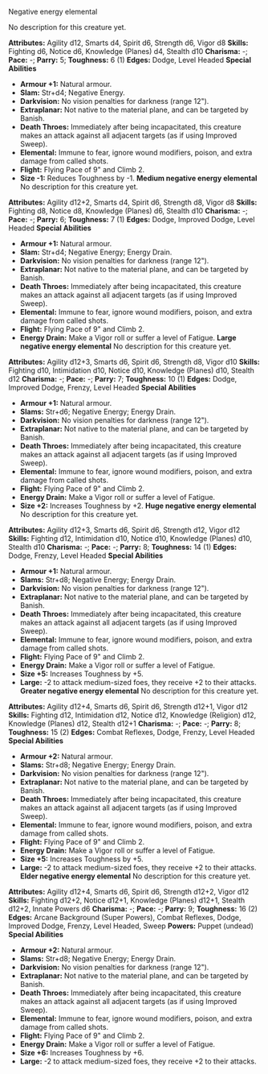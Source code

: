 Negative energy elemental

No description for this creature yet.

**Attributes:** Agility d12, Smarts d4, Spirit d6, Strength d6, Vigor
d8
**Skills:** Fighting d6, Notice d6, Knowledge (Planes) d4, Stealth d10
**Charisma:** -; **Pace:** -; **Parry:** 5; **Toughness:** 6 (1)
**Edges:** Dodge, Level Headed
**Special Abilities**
- **Armour +1:** Natural armour.
- **Slam:** Str+d4; Negative Energy.
- **Darkvision:** No vision penalties for darkness (range 12").
- **Extraplanar:** Not native to the material plane, and can be targeted
by Banish.
- **Death Throes:** Immediately after being incapacitated, this creature
makes an attack against all adjacent targets (as if using Improved
Sweep).
- **Elemental:** Immune to fear, ignore wound modifiers, poison, and
extra damage from called shots.
- **Flight:** Flying Pace of 9" and Climb 2.
- **Size -1:** Reduces Toughness by -1.
**Medium negative energy elemental**
No description for this creature yet.

**Attributes:** Agility d12+2, Smarts d4, Spirit d6, Strength d8, Vigor
d8
**Skills:** Fighting d8, Notice d8, Knowledge (Planes) d6, Stealth d10
**Charisma:** -; **Pace:** -; **Parry:** 6; **Toughness:** 7 (1)
**Edges:** Dodge, Improved Dodge, Level Headed
**Special Abilities**
- **Armour +1:** Natural armour.
- **Slam:** Str+d4; Negative Energy; Energy Drain.
- **Darkvision:** No vision penalties for darkness (range 12").
- **Extraplanar:** Not native to the material plane, and can be targeted
by Banish.
- **Death Throes:** Immediately after being incapacitated, this creature
makes an attack against all adjacent targets (as if using Improved
Sweep).
- **Elemental:** Immune to fear, ignore wound modifiers, poison, and
extra damage from called shots.
- **Flight:** Flying Pace of 9" and Climb 2.
- **Energy Drain:** Make a Vigor roll or suffer a level of Fatigue.
**Large negative energy elemental**
No description for this creature yet.

**Attributes:** Agility d12+3, Smarts d6, Spirit d6, Strength d8, Vigor
d10
**Skills:** Fighting d10, Intimidation d10, Notice d10, Knowledge
(Planes) d10, Stealth d12
**Charisma:** -; **Pace:** -; **Parry:** 7; **Toughness:** 10 (1)
**Edges:** Dodge, Improved Dodge, Frenzy, Level Headed
**Special Abilities**
- **Armour +1:** Natural armour.
- **Slams:** Str+d6; Negative Energy; Energy Drain.
- **Darkvision:** No vision penalties for darkness (range 12").
- **Extraplanar:** Not native to the material plane, and can be targeted
by Banish.
- **Death Throes:** Immediately after being incapacitated, this creature
makes an attack against all adjacent targets (as if using Improved
Sweep).
- **Elemental:** Immune to fear, ignore wound modifiers, poison, and
extra damage from called shots.
- **Flight:** Flying Pace of 9" and Climb 2.
- **Energy Drain:** Make a Vigor roll or suffer a level of Fatigue.
- **Size +2:** Increases Toughness by +2.
**Huge negative energy elemental**
No description for this creature yet.

**Attributes:** Agility d12+3, Smarts d6, Spirit d6, Strength d12, Vigor
d12
**Skills:** Fighting d12, Intimidation d10, Notice d10, Knowledge
(Planes) d10, Stealth d10
**Charisma:** -; **Pace:** -; **Parry:** 8; **Toughness:** 14 (1)
**Edges:** Dodge, Frenzy, Level Headed
**Special Abilities**
- **Armour +1:** Natural armour.
- **Slams:** Str+d8; Negative Energy; Energy Drain.
- **Darkvision:** No vision penalties for darkness (range 12").
- **Extraplanar:** Not native to the material plane, and can be targeted
by Banish.
- **Death Throes:** Immediately after being incapacitated, this creature
makes an attack against all adjacent targets (as if using Improved
Sweep).
- **Elemental:** Immune to fear, ignore wound modifiers, poison, and
extra damage from called shots.
- **Flight:** Flying Pace of 9" and Climb 2.
- **Energy Drain:** Make a Vigor roll or suffer a level of Fatigue.
- **Size +5:** Increases Toughness by +5.
- **Large:** -2 to attack medium-sized foes, they receive +2 to their
attacks.
**Greater negative energy elemental**
No description for this creature yet.

**Attributes:** Agility d12+4, Smarts d6, Spirit d6, Strength d12+1,
Vigor d12
**Skills:** Fighting d12, Intimidation d12, Notice d12, Knowledge
(Religion) d12, Knowledge (Planes) d12, Stealth d12+1
**Charisma:** -; **Pace:** -; **Parry:** 8; **Toughness:** 15 (2)
**Edges:** Combat Reflexes, Dodge, Frenzy, Level Headed
**Special Abilities**
- **Armour +2:** Natural armour.
- **Slams:** Str+d8; Negative Energy; Energy Drain.
- **Darkvision:** No vision penalties for darkness (range 12").
- **Extraplanar:** Not native to the material plane, and can be targeted
by Banish.
- **Death Throes:** Immediately after being incapacitated, this creature
makes an attack against all adjacent targets (as if using Improved
Sweep).
- **Elemental:** Immune to fear, ignore wound modifiers, poison, and
extra damage from called shots.
- **Flight:** Flying Pace of 9" and Climb 2.
- **Energy Drain:** Make a Vigor roll or suffer a level of Fatigue.
- **Size +5:** Increases Toughness by +5.
- **Large:** -2 to attack medium-sized foes, they receive +2 to their
attacks.
**Elder negative energy elemental**
No description for this creature yet.

**Attributes:** Agility d12+4, Smarts d6, Spirit d6, Strength d12+2,
Vigor d12
**Skills:** Fighting d12+2, Notice d12+1, Knowledge (Planes) d12+1,
Stealth d12+2, Innate Powers d6
**Charisma:** -; **Pace:** -; **Parry:** 9; **Toughness:** 16 (2)
**Edges:** Arcane Background (Super Powers), Combat Reflexes, Dodge,
Improved Dodge, Frenzy, Level Headed, Sweep
**Powers:** Puppet (undead)
**Special Abilities**
- **Armour +2:** Natural armour.
- **Slams:** Str+d8; Negative Energy; Energy Drain.
- **Darkvision:** No vision penalties for darkness (range 12").
- **Extraplanar:** Not native to the material plane, and can be targeted
by Banish.
- **Death Throes:** Immediately after being incapacitated, this creature
makes an attack against all adjacent targets (as if using Improved
Sweep).
- **Elemental:** Immune to fear, ignore wound modifiers, poison, and
extra damage from called shots.
- **Flight:** Flying Pace of 9" and Climb 2.
- **Energy Drain:** Make a Vigor roll or suffer a level of Fatigue.
- **Size +6:** Increases Toughness by +6.
- **Large:** -2 to attack medium-sized foes, they receive +2 to their
attacks.

